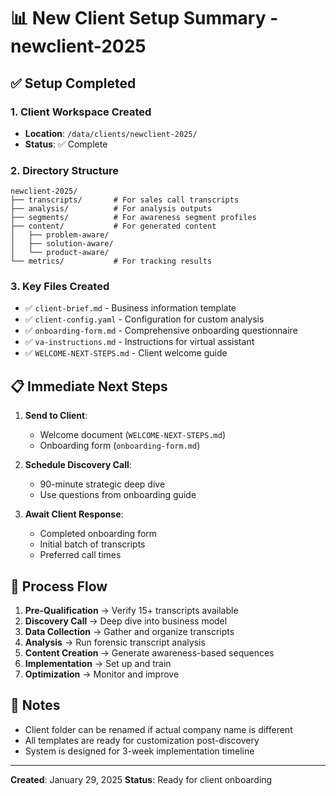 # 📊 New Client Setup Summary - newclient-2025

## ✅ Setup Completed

### 1. Client Workspace Created
- **Location**: `/data/clients/newclient-2025/`
- **Status**: ✅ Complete

### 2. Directory Structure
```
newclient-2025/
├── transcripts/       # For sales call transcripts
├── analysis/          # For analysis outputs
├── segments/          # For awareness segment profiles
├── content/           # For generated content
│   ├── problem-aware/
│   ├── solution-aware/
│   └── product-aware/
└── metrics/           # For tracking results
```

### 3. Key Files Created
- ✅ `client-brief.md` - Business information template
- ✅ `client-config.yaml` - Configuration for custom analysis
- ✅ `onboarding-form.md` - Comprehensive onboarding questionnaire
- ✅ `va-instructions.md` - Instructions for virtual assistant
- ✅ `WELCOME-NEXT-STEPS.md` - Client welcome guide

## 📋 Immediate Next Steps

1. **Send to Client**:
   - Welcome document (`WELCOME-NEXT-STEPS.md`)
   - Onboarding form (`onboarding-form.md`)

2. **Schedule Discovery Call**:
   - 90-minute strategic deep dive
   - Use questions from onboarding guide

3. **Await Client Response**:
   - Completed onboarding form
   - Initial batch of transcripts
   - Preferred call times

## 🔄 Process Flow

1. **Pre-Qualification** → Verify 15+ transcripts available
2. **Discovery Call** → Deep dive into business model
3. **Data Collection** → Gather and organize transcripts
4. **Analysis** → Run forensic transcript analysis
5. **Content Creation** → Generate awareness-based sequences
6. **Implementation** → Set up and train
7. **Optimization** → Monitor and improve

## 📝 Notes

- Client folder can be renamed if actual company name is different
- All templates are ready for customization post-discovery
- System is designed for 3-week implementation timeline

---

**Created**: January 29, 2025
**Status**: Ready for client onboarding